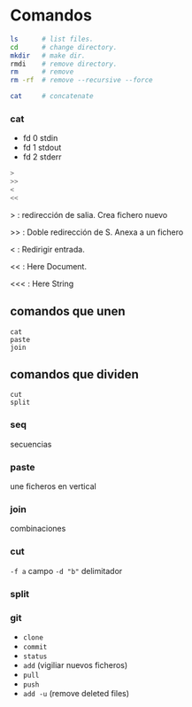 # Comandos

```bash
ls      # list files.
cd      # change directory.
mkdir   # make dir.
rmdi    # remove directory.
rm      # remove
rm -rf  # remove --recursive --force

cat     # concatenate
```

### cat
- fd 0 stdin
- fd 1 stdout
- fd 2 stderr

```bash
>
>>
<
<<
```

&gt; : redirección de salia. Crea fichero nuevo

&gt;&gt; : Doble redirección de S. Anexa a un fichero

&lt; : Redirigir entrada.

&lt;&lt; : Here Document.

&lt;&lt;&lt; : Here String


## comandos que unen
```
cat
paste
join
```
## comandos que dividen
```
cut
split
```

### seq
secuencias

### paste
une ficheros en vertical

### join
combinaciones

### cut
`-f a` campo
`-d "b"` delimitador

### split


### git

* `clone`
* `commit`
* `status`
* `add` (vigiliar nuevos ficheros)
* `pull`
* `push`
* `add -u` (remove deleted files)
